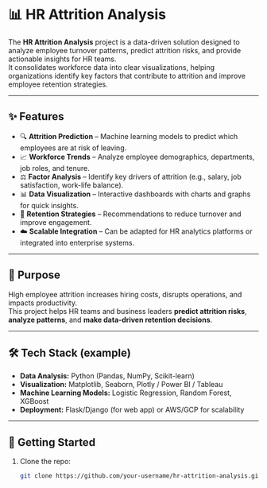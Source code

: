 # 📊 HR Attrition Analysis

The **HR Attrition Analysis** project is a data-driven solution designed to analyze employee turnover patterns, predict attrition risks, and provide actionable insights for HR teams.  
It consolidates workforce data into clear visualizations, helping organizations identify key factors that contribute to attrition and improve employee retention strategies.  

---

## ✨ Features
- 🔍 **Attrition Prediction** – Machine learning models to predict which employees are at risk of leaving.
- 📈 **Workforce Trends** – Analyze employee demographics, departments, job roles, and tenure.
- ⚖️ **Factor Analysis** – Identify key drivers of attrition (e.g., salary, job satisfaction, work-life balance).
- 📊 **Data Visualization** – Interactive dashboards with charts and graphs for quick insights.
- 📌 **Retention Strategies** – Recommendations to reduce turnover and improve engagement.
- ☁️ **Scalable Integration** – Can be adapted for HR analytics platforms or integrated into enterprise systems.

---

## 🎯 Purpose
High employee attrition increases hiring costs, disrupts operations, and impacts productivity.  
This project helps HR teams and business leaders **predict attrition risks**, **analyze patterns**, and **make data-driven retention decisions**.  

---

## 🛠️ Tech Stack (example)
- **Data Analysis:** Python (Pandas, NumPy, Scikit-learn)  
- **Visualization:** Matplotlib, Seaborn, Plotly / Power BI / Tableau  
- **Machine Learning Models:** Logistic Regression, Random Forest, XGBoost  
- **Deployment:** Flask/Django (for web app) or AWS/GCP for scalability  

---

## 🚀 Getting Started
1. Clone the repo:  
   ```bash
   git clone https://github.com/your-username/hr-attrition-analysis.git
